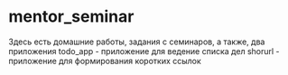 # mentor_seminar
Здесь есть домашние работы, задания с семинаров, а также, два приложения
todo_app - приложение для ведение списка дел
shorurl - приложение для формирования коротких ссылок
